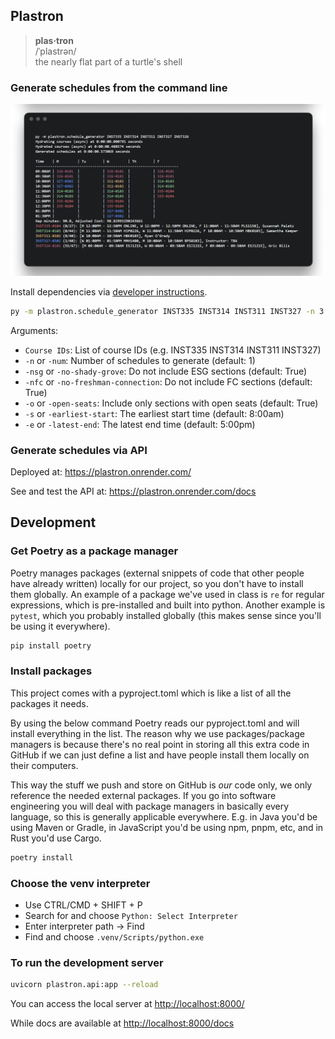 ## Plastron

> **plas·tron**  
/ˈplastrən/  
the nearly flat part of a turtle's shell

### Generate schedules from the command line

![](./plastron_output.png)

Install dependencies via [developer instructions](#development).

```bash
py -m plastron.schedule_generator INST335 INST314 INST311 INST327 -n 3
```

Arguments:
- `Course IDs`: List of course IDs (e.g. INST335 INST314 INST311 INST327)
- `-n` or `-num`: Number of schedules to generate (default: 1)
- `-nsg` or `-no-shady-grove`: Do not include ESG sections (default: True)
- `-nfc` or `-no-freshman-connection`: Do not include FC sections (default: True)
- `-o` or `-open-seats`: Include only sections with open seats (default: True)
- `-s` or `-earliest-start`: The earliest start time (default: 8:00am)
- `-e` or `-latest-end`: The latest end time (default: 5:00pm)

### Generate schedules via API

Deployed at: https://plastron.onrender.com/

See and test the API at: https://plastron.onrender.com/docs

## Development

### Get Poetry as a package manager

Poetry manages packages (external snippets of code that other people have already written) locally for our project, so you don't have to install them globally. An example of a package we've used in class is `re` for regular expressions, which is pre-installed and built into python. Another example is `pytest`, which you probably installed globally (this makes sense since you'll be using it everywhere).

```bash
pip install poetry
```

### Install packages

This project comes with a pyproject.toml which is like a list of all the packages it needs.

By using the below command Poetry reads our pyproject.toml and will install everything in the list. The reason why we use packages/package managers is because there's no real point in storing all this extra code in GitHub if we can just define a list and have people install them locally on their computers.

This way the stuff we push and store on GitHub is *our* code only, we only reference the needed external packages. If you go into software engineering you will deal with package managers in basically every language, so this is generally applicable everywhere. E.g. in Java you'd be using Maven or Gradle, in JavaScript you'd be using npm, pnpm, etc, and in Rust you'd use Cargo.

```bash
poetry install
```

### Choose the venv interpreter

- Use CTRL/CMD + SHIFT + P
- Search for and choose `Python: Select Interpreter`
- Enter interpreter path -> Find
- Find and choose `.venv/Scripts/python.exe`

### To run the development server

```bash
uvicorn plastron.api:app --reload
```

You can access the local server at [http://localhost:8000/](http://localhost:8000/)

While docs are available at [http://localhost:8000/docs](http://localhost:8000/docs)
